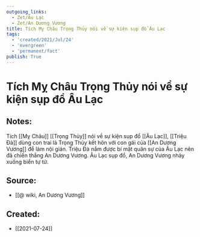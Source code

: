 ```yaml
---
outgoing_links:
  - Zet/Âu Lạc
  - Zet/An Dương Vương
title: Tích Mỵ Châu Trọng Thủy nói về sự kiện sụp đổ Âu Lạc
tags:
  - 'created/2021/Jul/24'
  - 'evergreen'
  - 'permanent/fact'
publish: True
---
```

# Tích Mỵ Châu Trọng Thủy nói về sự kiện sụp đổ Âu Lạc

## Notes:
Tích [[Mỵ Châu]] [[Trọng Thủy]] nói về sự kiện sụp đổ [[Âu Lạc]], [[Triệu Đà]] dùng con trai là Trọng Thủy kết hôn với con gái của [[An Dương Vương]] để làm nội gián. Triệu Đà nắm được bí mật quân sự của Âu Lạc nên đã chiến thắng An Dương Vương. Âu Lạc sụp đổ, An Dương Vương nhảy xuống biển tự tử.

## Source:
- [[@ wiki, An Dương Vương]]
## Created:
- [[2021-07-24]]
